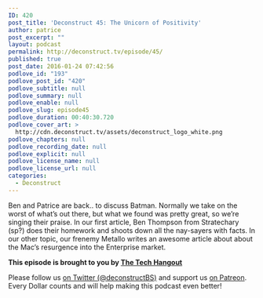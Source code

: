 ```yaml
---
ID: 420
post_title: 'Deconstruct 45: The Unicorn of Positivity'
author: patrice
post_excerpt: ""
layout: podcast
permalink: http://deconstruct.tv/episode/45/
published: true
post_date: 2016-01-24 07:42:56
podlove_id: "193"
podlove_post_id: "420"
podlove_subtitle: null
podlove_summary: null
podlove_enable: null
podlove_slug: episode45
podlove_duration: 00:40:30.720
podlove_cover_art: >
  http://cdn.deconstruct.tv/assets/deconstruct_logo_white.png
podlove_chapters: null
podlove_recording_date: null
podlove_explicit: null
podlove_license_name: null
podlove_license_url: null
categories:
  - Deconstruct
---
```

<p>Ben and Patrice are back.. to discuss Batman.  Normally we take on the worst of what’s out there, but what we found was pretty great, so we’re singing their praise.  In our first article, Ben Thompson from Stratechary (sp?) does their homework and shoots down all the nay-sayers with facts.  In our other topic, our frenemy Metallo writes an awesome article about about the Mac’s resurgence into the Enterprise market.</p>
<p><strong>This episode is brought to you by <a href="http://thetechhangout.com">The Tech Hangout</a></strong>
</p>
<p>
Please follow us <a href="http://twitter.com/deconstructBS">on Twitter (@deconstructBS)</a> and support us <a href="http://patreon.com/deconstruct">on Patreon</a>. Every Dollar counts and will help making this podcast even better!
</p>